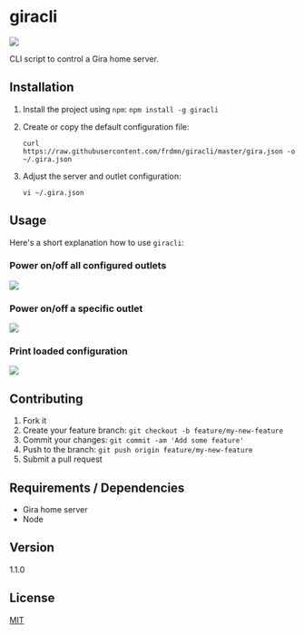 # giracli

![](http://i.imgur.com/K4SLIZp.png)

CLI script to control a Gira home server.

## Installation

1. Install the project using `npm`:
  `npm install -g giracli`
2. Create or copy the default configuration file:

    ```
    curl https://raw.githubusercontent.com/frdmn/giracli/master/gira.json -o ~/.gira.json
    ```

3. Adjust the server and outlet configuration:

    ```
    vi ~/.gira.json
    ```

## Usage

Here's a short explanation how to use `giracli`:

### Power on/off all configured outlets

![](http://i.imgur.com/K4SLIZp.png)

### Power on/off a specific outlet

![](http://i.imgur.com/euqYRtn.png)

### Print loaded configuration

![](http://i.imgur.com/o4NOcLk.png)

## Contributing

1. Fork it
2. Create your feature branch: `git checkout -b feature/my-new-feature`
3. Commit your changes: `git commit -am 'Add some feature'`
4. Push to the branch: `git push origin feature/my-new-feature`
5. Submit a pull request

## Requirements / Dependencies

* Gira home server
* Node

## Version

1.1.0

## License

[MIT](LICENSE)

